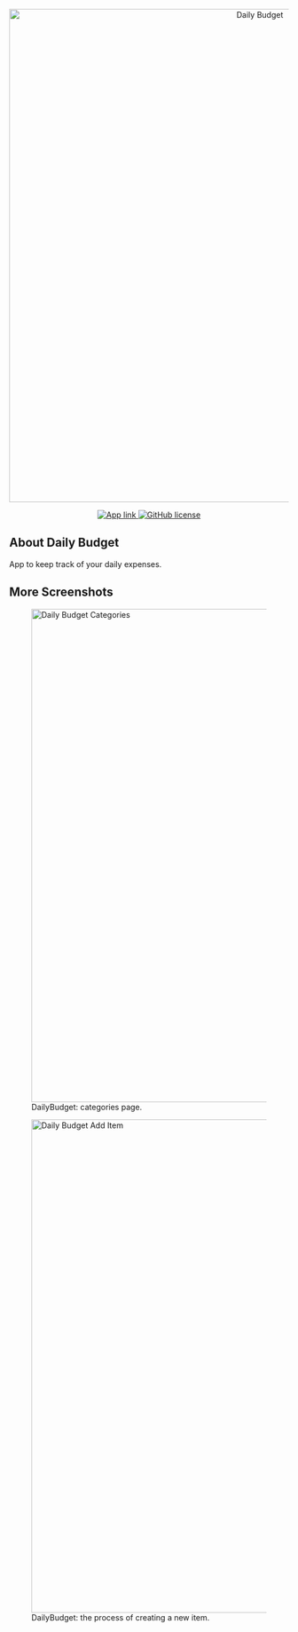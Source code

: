 <p align="center">
  <img src="https://raw.github.com/iteamurr/daily-budget/assets/example.png" width="888" style="max-width:100%;" alt="Daily Budget"/>
</p>
<p align="center">
  <a href="https://my-daily-budget.herokuapp.com">
    <img alt="App link" src="https://img.shields.io/badge/link-App-blue">
  </a>
  <a href="https://github.com/iteamurr/daily-budget/blob/main/LICENSE">
    <img alt="GitHub license" src="https://img.shields.io/github/license/iteamurr/daily-budget">
  </a>
</p>
<h2>About Daily Budget</h2>
<p>App to keep track of your daily expenses.</p>
<h2>More Screenshots</h2>
<p align="center">
  <figure>
    <img src="https://raw.github.com/iteamurr/daily-budget/assets/pic_1.png" width="888" style="max-width:100%;" alt="Daily Budget Categories"/>
    <figcaption>DailyBudget: categories page.</figcaption>
  </figure>
  <figure>
    <img src="https://raw.github.com/iteamurr/daily-budget/assets/pic_2.png" width="888" style="max-width:100%;" alt="Daily Budget Add Item"/>
    <figcaption>DailyBudget: the process of creating a new item.</figcaption>
  </figure>
</p>

